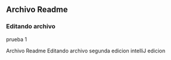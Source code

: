 
## Archivo Readme

### Editando archivo
prueba 1


Archivo Readme
Editando archivo 
segunda edicion
intelliJ edicion

